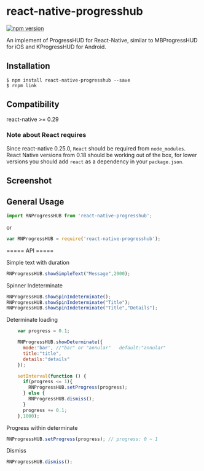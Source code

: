 # react-native-progresshub 
[![npm version](https://img.shields.io/badge/npm-v3.8.6-red.svg)](https://www.npmjs.com/package/react-native-progresshub)

An implement of ProgressHUD for React-Native, similar to MBProgressHUD for iOS and KProgressHUD for Android.

## Installation

```
$ npm install react-native-progresshub --save
$ rnpm link
```


## Compatibility

react-native >= 0.29

### Note about React requires

Since react-native 0.25.0, `React` should be required from `node_modules`.
React Native versions from 0.18 should be working out of the box, for lower
versions you should add `react` as a dependency in your `package.json`.


## Screenshot



## General Usage

```js
import RNProgressHUB from 'react-native-progresshub';
```
or

```js
var RNProgressHUB = require('react-native-progresshub');
```



===== API =====

Simple text with duration
```js
RNProgressHUB.showSimpleText("Message",2000);
```

Spinner Indeterminate
```js
RNProgressHUB.showSpinIndeterminate();
RNProgressHUB.showSpinIndeterminate("Title");
RNProgressHUB.showSpinIndeterminate("Title","Details");
```

Determinate loading
```js
    var progress = 0.1;

    RNProgressHUB.showDeterminate({
      mode:'bar', //"bar" or "annular"   default:"annular"
      title:"title", 
      details:"details"
    });

    setInterval(function () {
      if(progress <= 1){
        RNProgressHUB.setProgress(progress);
      } else {
        RNProgressHUB.dismiss();
      }
      progress += 0.1;
    },1000);
```

Progress within determinate
```js
RNProgressHUB.setProgress(progress); // progress: 0 ~ 1
```


Dismiss
```js
RNProgressHUB.dismiss();
```
















